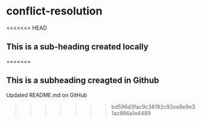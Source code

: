 # conflict-resolution

<<<<<<< HEAD
## This is a sub-heading created locally
=======
## This is a subheading creagted in Github

Updated README.md on GitHub
>>>>>>> bd596d3fac9c38192c92ee8e9e31ac886a1e4489
